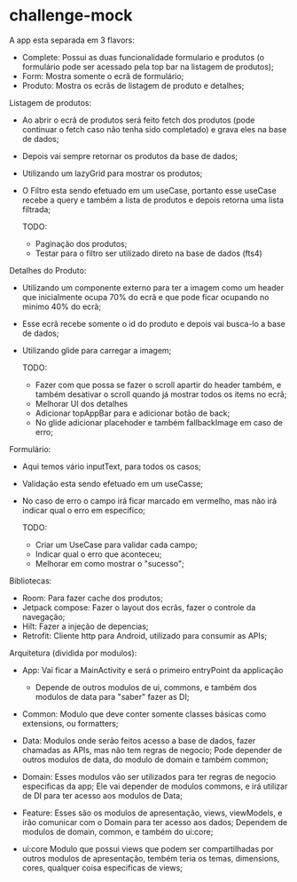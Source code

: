 # challenge-mock

A app esta separada em 3 flavors:
  - Complete: Possui as duas funcionalidade formulario e produtos (o formulário pode ser acessado pela top bar na listagem de produtos);
  - Form: Mostra somente o ecrã de formulário;
  - Produto: Mostra os ecrãs de listagem de produto e detalhes;


Listagem de produtos:
  - Ao abrir o ecrã de produtos será feito fetch dos produtos (pode continuar o fetch caso não tenha sido completado) e grava eles na base de dados;
  - Depois vai sempre retornar os produtos da base de dados;
  - Utilizando um lazyGrid para mostrar os produtos;
  - O Filtro esta sendo efetuado em um useCase, portanto esse useCase recebe a query e também a lista de produtos e depois retorna uma lista filtrada;

    TODO:
      - Paginação dos produtos;
      - Testar para o filtro ser utilizado direto na base de dados (fts4)
   
Detalhes do Produto:
  - Utilizando um componente externo para ter a imagem como um header que inicialmente ocupa 70% do ecrã e que pode ficar ocupando no minimo 40% do ecrã;
  - Esse ecrã recebe somente o id do produto e depois vai busca-lo a base de dados;
  - Utilizando glide para carregar a imagem;


    TODO:
      - Fazer com que possa se fazer o scroll apartir do header também, e também desativar o scroll quando já mostrar todos os items no ecrã;
      - Melhorar UI dos detalhes
      - Adicionar topAppBar para e adicionar botão de back;
      - No glide adicionar placehoder e também fallbackImage em caso de erro;
   
Formulário:
  - Aqui temos vário inputText, para todos os casos;
  - Validação esta sendo efetuado em um useCasse;
  - No caso de erro o campo irá ficar marcado em vermelho, mas não irá indicar qual o erro em especifico;

    TODO:
      - Criar um UseCase para validar cada campo;
      - Indicar qual o erro que aconteceu;
      - Melhorar em como mostrar o "sucesso";

Bibliotecas: 
  - Room: Para fazer cache dos produtos;
  - Jetpack compose: Fazer o layout dos ecrãs, fazer o controle da navegação;
  - Hilt: Fazer a injeção de depencias;
  - Retrofit: Cliente http para Android, utilizado para consumir as APIs;

Arquitetura (dividida por modulos):
  - App: Vai ficar a MainActivity e será o primeiro entryPoint da applicação
    - Depende de outros modulos de ui, commons, e também dos modulos de data para "saber" fazer as DI;

  - Common:
    Modulo que deve conter somente classes básicas como extensions, ou formatters;

  - Data:
    Modulos onde serão feitos acesso a base de dados, fazer chamadas as APIs, mas não tem regras de negocio;
    Pode depender de outros modulos de data, do modulo de domain e também common;

  - Domain:
    Esses modulos vão ser utilizados para ter regras de negocio especificas da app;
    Ele vai depender de modulos commons, e irá utilizar de DI para ter acesso aos modulos de Data;

  - Feature:
    Esses são os modulos de apresentação, views, viewModels, e irão comunicar com o Domain para ter acesso aos dados;
    Dependem de modulos de domain, common, e também do ui:core;

  - ui:core
    Modulo que possui views que podem ser compartilhadas por outros modulos de apresentação, tembém teria os temas, dimensions, cores, qualquer coisa especificas de views;

    
